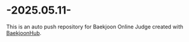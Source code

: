 # -2025.05.11-
This is an auto push repository for Baekjoon Online Judge created with [BaekjoonHub](https://github.com/BaekjoonHub/BaekjoonHub).
